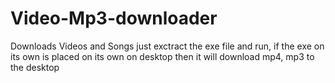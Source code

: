 # Video-Mp3-downloader

Downloads Videos and Songs just exctract the exe file and run, if the exe on its own is placed on its own on desktop then it will download mp4, mp3 to the desktop
